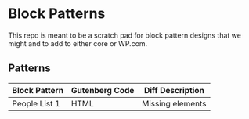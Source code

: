 # Block Patterns
This repo is meant to be a scratch pad for block pattern designs that we might and to add to either core or WP.com.

## Patterns

| Block Pattern | Gutenberg Code | Diff Description |
| --- | --- | --- |
| People List 1 | HTML | Missing elements |
